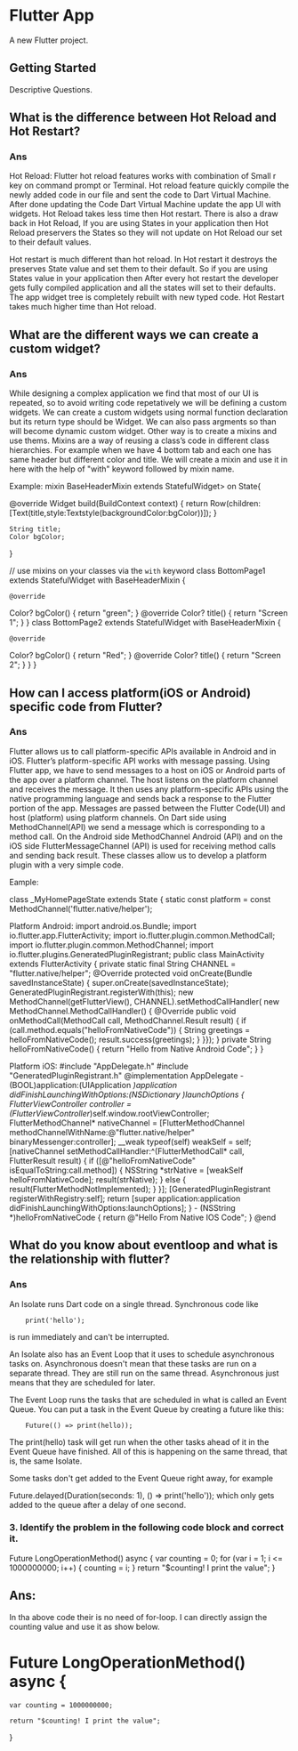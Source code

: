 # Flutter App

A new Flutter project.

## Getting Started

Descriptive Questions.


## What is the difference between Hot Reload and Hot Restart?
### Ans
Hot Reload:
Flutter hot reload features works with combination of Small r key on command prompt or Terminal. Hot reload feature quickly compile the newly added code in our file and sent the code to Dart Virtual Machine. After done updating the Code Dart Virtual Machine update the app UI with widgets. Hot Reload takes less time then Hot restart. There is also a draw back in Hot Reload, If you are using States in your application then Hot Reload preservers the States so they will not update on Hot Reload our set to their default values.

Hot restart is much different than hot reload. In Hot restart it destroys the preserves State value and set them to their default. So if you are using States value in your application then After every hot restart the developer gets fully compiled application and all the states will set to their defaults. The app widget tree is completely rebuilt with new typed code. Hot Restart takes much higher time than Hot reload.

## What are the different ways we can create a custom widget?
### Ans
While designing a complex application we find that most of our UI is repeated, so to avoid writing code repetatively we will be defining a custom widgets. We can create a custom widgets using normal function declaration but its return type should be Widget. We can also pass argments so than will become dynamic custom widget. 
Other way is to create a mixins and use thems.
Mixins are a way of reusing a class’s code in different class hierarchies. For example when we have 4 bottom tab and each one has same header but different color and  title. We will create a mixin and use it in here with the help of "with" keyword followed by mixin name.

Example:
mixin BaseHeaderMixin extends StatefulWidget> on State<PAGE>{

   @override
  Widget build(BuildContext context) {
    return Row(children:[Text(title,style:Textstyle(backgroundColor:bgColor))]);
    }

    String title;
    Color bgColor;
}

// use mixins on your classes via the `with` keyword
class BottomPage1 extends StatefulWidget with BaseHeaderMixin {

    @override
  Color? bgColor() {
    return "green";
  } 
   @override
  Color? title() {
    return "Screen 1";
  } 
}
class BottomPage2 extends StatefulWidget with BaseHeaderMixin {

    @override
  Color? bgColor() {
    return "Red";
  } 
   @override
  Color? title() {
    return "Screen 2";
  } 
}
}

## How can I access platform(iOS or Android) specific code from Flutter?
### Ans
Flutter allows us to call platform-specific APIs available in Android and in iOS. Flutter’s platform-specific API works with message passing. Using Flutter app, we have to send messages to a host on iOS or Android parts of the app over a platform channel. The host listens on the platform channel and receives the message. It then uses any platform-specific APIs using the native programming language and sends back a response to the Flutter portion of the app.
Messages are passed between the Flutter Code(UI) and host (platform) using platform channels. On Dart side using MethodChannel(API) we send a message which is corresponding to a method call. On the Android side MethodChannel Android (API) and on the iOS side FlutterMessageChannel (API) is used for receiving method calls and sending back result. These classes allow us to develop a platform plugin with a very simple code.

Eample:

class _MyHomePageState extends State<MyHomePage> {
  static const platform = const MethodChannel('flutter.native/helper');

Platform Android:
import android.os.Bundle;
import io.flutter.app.FlutterActivity;
import io.flutter.plugin.common.MethodCall;
import io.flutter.plugin.common.MethodChannel;
import io.flutter.plugins.GeneratedPluginRegistrant;
public class MainActivity extends FlutterActivity {
  private static final String CHANNEL = "flutter.native/helper";
  @Override
  protected void onCreate(Bundle savedInstanceState) {
    super.onCreate(savedInstanceState);
    GeneratedPluginRegistrant.registerWith(this);
    new MethodChannel(getFlutterView(), CHANNEL).setMethodCallHandler(
            new MethodChannel.MethodCallHandler() {
              @Override
              public void onMethodCall(MethodCall call, MethodChannel.Result result) {
                if (call.method.equals("helloFromNativeCode")) {
                  String greetings = helloFromNativeCode();
                  result.success(greetings);
                }
              }});
  }
private String helloFromNativeCode() {
    return "Hello from Native Android Code";
  }
}

Platform iOS:
#include "AppDelegate.h"
        #include "GeneratedPluginRegistrant.h"
@implementation AppDelegate
        - (BOOL)application:(UIApplication *)application
        didFinishLaunchingWithOptions:(NSDictionary *)launchOptions {
        FlutterViewController* controller = (FlutterViewController*)self.window.rootViewController;
        FlutterMethodChannel* nativeChannel = [FlutterMethodChannel
        methodChannelWithName:@"flutter.native/helper"
        binaryMessenger:controller];
        __weak  typeof(self) weakSelf = self;
        [nativeChannel setMethodCallHandler:^(FlutterMethodCall* call, FlutterResult result) {
        if ([@"helloFromNativeCode"  isEqualToString:call.method]) {
        NSString *strNative = [weakSelf helloFromNativeCode];
        result(strNative);
        } else {
        result(FlutterMethodNotImplemented);
        }
        }];
        [GeneratedPluginRegistrant  registerWithRegistry:self];
        return [super  application:application didFinishLaunchingWithOptions:launchOptions];
        }
        - (NSString *)helloFromNativeCode {
        return  @"Hello From Native IOS Code";
        }
@end    

## What do you know about eventloop and what is the relationship with flutter?
### Ans
An Isolate runs Dart code on a single thread. Synchronous code like

        print('hello');
is run immediately and can't be interrupted.

An Isolate also has an Event Loop that it uses to schedule asynchronous tasks on. Asynchronous doesn't mean that these tasks are run on a separate thread. They are still run on the same thread. Asynchronous just means that they are scheduled for later.

The Event Loop runs the tasks that are scheduled in what is called an Event Queue. You can put a task in the Event Queue by creating a future like this:

        Future(() => print(hello));
The print(hello) task will get run when the other tasks ahead of it in the Event Queue have finished. All of this is happening on the same thread, that is, the same Isolate.

Some tasks don't get added to the Event Queue right away, for example

Future.delayed(Duration(seconds: 1), () => print('hello'));
which only gets added to the queue after a delay of one second.

### 3. Identify the problem in the following code block and correct it.

 Future<String> LongOperationMethod() async {
    var counting = 0;
    for (var i = 1; i <= 1000000000; i++) {
      counting = i;
    }
    return "$counting! I print the value";
  }
  ## Ans:
  In tha above code their is no need of for-loop. I can directly assign the counting value and use it as show below.
  # Future<String> LongOperationMethod() async {
    var counting = 1000000000;
    
    return "$counting! I print the value";
  }

